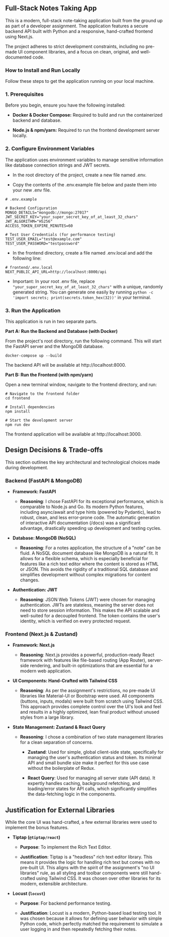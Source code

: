 ## Full-Stack Notes Taking App
This is a modern, full-stack note-taking application built from the ground up as part of a developer assignment. The application features a secure backend API built with Python and a responsive, hand-crafted frontend using Next.js.

The project adheres to strict development constraints, including no pre-made UI component libraries, and a focus on clean, original, and well-documented code.

### **How to Install and Run Locally**
Follow these steps to get the application running on your local machine.

### 1. Prerequisites

Before you begin, ensure you have the following installed:

- **Docker & Docker Compose:** Required to build and run the containerized backend and database.

- **Node.js & npm/yarn:** Required to run the frontend development server locally.

### 2. Configure Environment Variables

The application uses environment variables to manage sensitive information like database connection strings and JWT secrets.

- In the root directory of the project, create a new file named .env.

- Copy the contents of the .env.example file below and paste them into your new .env file.
```
# .env.example

# Backend Configuration
MONGO_DETAILS="mongodb://mongo:27017"
JWT_SECRET_KEY="your_super_secret_key_of_at_least_32_chars"
JWT_ALGORITHM="HS256"
ACCESS_TOKEN_EXPIRE_MINUTES=60

# Test User Credentials (for performance testing)
TEST_USER_EMAIL="test@example.com"
TEST_USER_PASSWORD="testpassword"
```

- In the frontend directory, create a file named .env.local and add the following line:
```
# frontend/.env.local
NEXT_PUBLIC_API_URL=http://localhost:8000/api
```
- Important: In your root .env file, replace ```"your_super_secret_key_of_at_least_32_chars"``` with a unique, randomly generated string. You can generate one easily by running ```python -c 'import secrets; print(secrets.token_hex(32))'``` in your terminal.

### 3. Run the Application
This application is run in two separate parts.

**Part A: Run the Backend and Database (with Docker)**

From the project's root directory, run the following command. This will start the FastAPI server and the MongoDB database.
```
docker-compose up --build
```
The backend API will be available at http://localhost:8000.

**Part B: Run the Frontend (with npm/yarn)**

Open a new terminal window, navigate to the frontend directory, and run:
```
# Navigate to the frontend folder
cd frontend

# Install dependencies
npm install

# Start the development server
npm run dev
```
The frontend application will be available at http://localhost:3000.

## Design Decisions & Trade-offs
This section outlines the key architectural and technological choices made during development.

### Backend (FastAPI & MongoDB)
- **Framework: FastAPI**

    - **Reasoning**: I chose FastAPI for its exceptional performance, which is comparable to Node.js and Go. Its modern Python features, including async/await and type hints (powered by Pydantic), lead to robust, clean, and less error-prone code. The automatic generation of interactive API documentation (/docs) was a significant advantage, drastically speeding up development and testing cycles.

- **Database: MongoDB (NoSQL)**

    - **Reasoning**: For a notes application, the structure of a "note" can be fluid. A NoSQL document database like MongoDB is a natural fit. It allows for a flexible schema, which is especially beneficial for features like a rich text editor where the content is stored as HTML or JSON. This avoids the rigidity of a traditional SQL database and simplifies development without complex migrations for content changes.

- **Authentication: JWT**

    - **Reasoning**: JSON Web Tokens (JWT) were chosen for managing authentication. JWTs are stateless, meaning the server does not need to store session information. This makes the API scalable and well-suited for a decoupled frontend. The token contains the user's identity, which is verified on every protected request.

### Frontend (Next.js & Zustand)
- **Framework: Next.js**

    - **Reasoning**: Next.js provides a powerful, production-ready React framework with features like file-based routing (App Router), server-side rendering, and built-in optimizations that are essential for a modern web application.

- **UI Components: Hand-Crafted with Tailwind CSS**

    - **Reasoning**: As per the assignment's restrictions, no pre-made UI libraries like Material-UI or Bootstrap were used. All components (buttons, inputs, modals) were built from scratch using Tailwind CSS. This approach provides complete control over the UI's look and feel and results in a highly optimized, lean final product without unused styles from a large library.

- **State Management: Zustand & React Query**

    - **Reasoning**: I chose a combination of two state management libraries for a clean separation of concerns.

        - **Zustand**: Used for simple, global client-side state, specifically for managing the user's authentication status and token. Its minimal API and small bundle size make it perfect for this use case without the boilerplate of Redux.

        - **React Query**: Used for managing all server state (API data). It expertly handles caching, background refetching, and loading/error states for API calls, which significantly simplifies the data-fetching logic in the components.

## Justification for External Libraries
While the core UI was hand-crafted, a few external libraries were used to implement the bonus features.

- **Tiptap (```@tiptap/react```)**

    - **Purpose**: To implement the Rich Text Editor.

    - **Justification**: Tiptap is a "headless" rich text editor library. This means it provides the logic for handling rich text but comes with no pre-built UI. This aligns with the spirit of the assignment's "no UI libraries" rule, as all styling and toolbar components were still hand-crafted using Tailwind CSS. It was chosen over other libraries for its modern, extensible architecture.

- **Locust (```locust```)**

    - **Purpose**: For backend performance testing.

    - **Justification**: Locust is a modern, Python-based load testing tool. It was chosen because it allows for defining user behavior with simple Python code, which perfectly matched the requirement to simulate a user logging in and then repeatedly fetching their notes.
